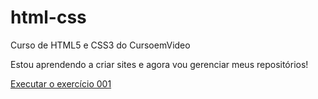 # html-css
 Curso de HTML5 e CSS3 do CursoemVideo

 Estou aprendendo a criar sites e agora vou gerenciar meus repositórios!

 <a href="https://devthiagoluciano.github.io/html-css/exercicios/ex001/index.html">Executar o exercício 001</a>
